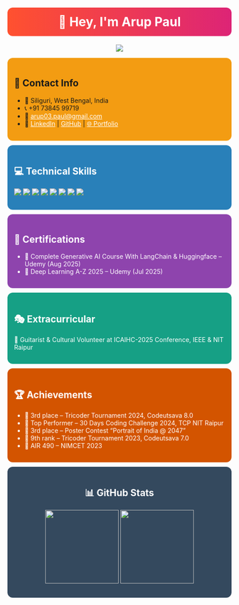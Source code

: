 <h1 align="center" style="color:#fff; background:linear-gradient(to right, #ff512f, #dd2476); padding:15px; border-radius:12px;">
  👋 Hey, I'm <b>Arup Paul</b>
</h1>

<p align="center">
  <img src="https://readme-typing-svg.herokuapp.com?font=Fira+Code&size=24&pause=1000&color=F7C70F&center=true&vCenter=true&width=600&lines=MCA+Student+@+NIT+Raipur;ML+%26+Generative+AI+Developer;Full-Stack+ML+App+Builder;Always+Learning+%26+Creating" />
</p>

<!-- Contact -->
<div style="background:#f39c12; padding:15px; border-radius:12px; margin-bottom:10px;">
<h2>📍 Contact Info</h2>
<ul>
  <li>📍 Siliguri, West Bengal, India</li>
  <li>📞 +91 73845 99719</li>
  <li>📧 <a href="mailto:arup03.paul@gmail.com" style="color:white;">arup03.paul@gmail.com</a></li>
  <li>🔗 <a href="https://linkedin.com/in/YOUR-LINKEDIN" style="color:white;">LinkedIn</a> | 
      <a href="https://github.com/Arup03NITRR" style="color:white;">GitHub</a> |
      <a href="https://my-portfolio-mu-lovat-13.vercel.app/" style="color:white;">🌐 Portfolio</a></li>
</ul>
</div>

<!-- Skills -->
<div style="background:#2980b9; color:white; padding:15px; border-radius:12px; margin-bottom:10px;">
<h2>💻 Technical Skills</h2>
<p>
  <img src="https://img.shields.io/badge/Python-FFD43B?style=for-the-badge&logo=python&logoColor=blue" />
  <img src="https://img.shields.io/badge/C++-00599C?style=for-the-badge&logo=c%2B%2B&logoColor=white" />
  <img src="https://img.shields.io/badge/SQL-336791?style=for-the-badge&logo=postgresql&logoColor=white" />
  <img src="https://img.shields.io/badge/TensorFlow-FF6F00?style=for-the-badge&logo=tensorflow&logoColor=white" />
  <img src="https://img.shields.io/badge/Scikit--Learn-F7931E?style=for-the-badge&logo=scikit-learn&logoColor=white" />
  <img src="https://img.shields.io/badge/LangChain-000000?style=for-the-badge" />
  <img src="https://img.shields.io/badge/FastAPI-009688?style=for-the-badge&logo=fastapi&logoColor=white" />
  <img src="https://img.shields.io/badge/React-20232A?style=for-the-badge&logo=react&logoColor=61DAFB" />
</p>
</div>

<!-- Certifications -->
<div style="background:#8e44ad; color:white; padding:15px; border-radius:12px; margin-bottom:10px;">
<h2>📜 Certifications</h2>
<ul>
  <li>🏅 Complete Generative AI Course With LangChain & Huggingface – Udemy (Aug 2025)</li>
  <li>🏅 Deep Learning A-Z 2025 – Udemy (Jul 2025)</li>
</ul>
</div>

<!-- Extracurricular -->
<div style="background:#16a085; color:white; padding:15px; border-radius:12px; margin-bottom:10px;">
<h2>🎭 Extracurricular</h2>
<p>🎸 Guitarist & Cultural Volunteer at ICAIHC-2025 Conference, IEEE & NIT Raipur</p>
</div>

<!-- Achievements -->
<div style="background:#d35400; color:white; padding:15px; border-radius:12px; margin-bottom:10px;">
<h2>🏆 Achievements</h2>
<ul>
  <li>🥉 3rd place – Tricoder Tournament 2024, Codeutsava 8.0</li>
  <li>🥇 Top Performer – 30 Days Coding Challenge 2024, TCP NIT Raipur</li>
  <li>🥉 3rd place – Poster Contest “Portrait of India @ 2047”</li>
  <li>🔹 9th rank – Tricoder Tournament 2023, Codeutsava 7.0</li>
  <li>🎯 AIR 490 – NIMCET 2023</li>
</ul>
</div>

<!-- GitHub Stats -->
<div style="background:#34495e; color:white; padding:15px; border-radius:12px;">
<h2 align="center">📊 GitHub Stats</h2>
<p align="center">
  <img src="https://github-readme-stats.vercel.app/api?username=Arup03NITRR&show_icons=true&theme=tokyonight" height="165" />
  <img src="https://github-readme-streak-stats.herokuapp.com/?user=Arup03NITRR&theme=tokyonight" height="165" />
</p>
</div>
